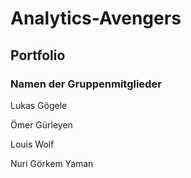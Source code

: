 # Analytics-Avengers
## Portfolio
### Namen der Gruppenmitglieder
Lukas Gögele

Ömer Gürleyen

Louis Wolf

Nuri Görkem Yaman

